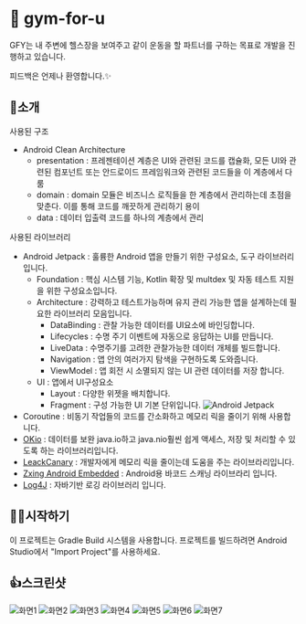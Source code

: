 👀 gym-for-u
=================

GFY는 내 주변에 헬스장을 보여주고 같이 운동을 할 파트너를 구하는 목표로 개발을 진행하고 있습니다. 

피드백은 언제나 환영합니다.✨


🙌소개
------------
사용된 구조
* Android Clean Architecture
  * presentation : 프레젠테이션 계층은 UI와 관련된 코드를 캡슐화, 모든 UI와 관련된 컴포넌트 또는 안드로이드 프레임워크와 관련된 코드들을 이 계층에서 다룸
  * domain       : domain 모듈은 비즈니스 로직들을 한 계층에서 관리하는데 초점을 맞춘다. 이를 통해 코드를 깨끗하게 관리하기 용이
  * data         : 데이터 입출력 코드를 하나의 계층에서 관리

사용된 라이브러리
* Android Jetpack : 훌륭한 Android 앱을 만들기 위한 구성요소, 도구 라이브러리 입니다.
  * Foundation : 핵심 시스템 기능, Kotlin 확장 및 multdex 및 자동 테스트 지원을 위한 구성요소입니다.
  * Architecture : 강력하고 테스트가능하며 유지 관리 가능한 앱을 설계하는데 필요한 라이브러리 모음입니다.
    * DataBinding : 관찰 가능한 데이터를 UI요소에 바인딩합니다.
    * Lifecycles : 수명 주기 이벤트에 자동으로 응답하는 UI를 만듭니다.
    * LiveData : 수명주기를 고려한 관찰가능한 데이터 개체를 빌드합니다.
    * Navigation : 앱 안의 여러가지 탐색을 구현하도록 도와줍니다.
    * ViewModel : 앱 회전 시 소멸되지 않는 UI 관련 데이터를 저장 합니다. 
  * UI : 앱에서 UI구성요소
    * Layout : 다양한 위젯을 배치합니다.
    * Fragment : 구성 가능한 UI 기본 단위입니다.
![Android Jetpack](screenshots/jetpack_donut.png "Android Jetpack Components")
* Coroutine : 비동기 작업들의 코드를 간소화하고 메모리 릭을 줄이기 위해 사용합니다.
* [OKio][1] : 데이터를 보완 java.io하고 java.nio훨씬 쉽게 액세스, 저장 및 처리할 수 있도록 하는 라이브러리입니다.
* [LeackCanary][2] : 개발자에게 메모리 릭을 줄이는데 도움을 주는 라이브라리입니다.
* [Zxing Android Embedded][3] : Android용 바코드 스캐닝 라이브라리 입니다.
* [Log4J][4] : 자바기반 로깅 라이브러리 입니다. 

[1]: https://github.com/square/okio
[2]: https://github.com/square/leakcanary
[3]: https://github.com/journeyapps/zxing-android-embedded
[4]: https://github.com/apache/log4j
🤷‍♀️시작하기
------------
이 프로젝트는 Gradle Build 시스템을 사용합니다. 프로젝트를 빌드하려면 Android Studio에서 "Import Project"를 사용하세요.

👍스크린샷
-----------
![화면1](screenshots/snapShot_01.png "화면1")
![화면2](screenshots/snapShot_02.png "화면2")
![화면3](screenshots/snapShot_03.png "화면3")
![화면4](screenshots/snapShot_04.png "화면4")
![화면5](screenshots/snapShot_05.png "화면5")
![화면6](screenshots/snapShot_06.png "화면6")
![화면7](screenshots/snapShot_07.png "화면7")

